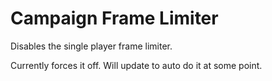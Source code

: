 # Campaign Frame Limiter
Disables the single player frame limiter.

Currently forces it off.  Will update to auto do it at some point.